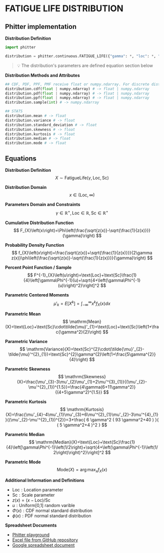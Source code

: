 # FATIGUE LIFE DISTRIBUTION

## Phitter implementation

**Distribution Definition**

```python
import phitter

distribution = phitter.continuous.FATIGUE_LIFE({"gamma": *, "loc": *, "scale": *})
```

> 💡 The distribution's parameters are defined equation section below

**Distribution Methods and Attributes**

```python
## CDF, PDF, PPF, PMF receive float or numpy.ndarray. For discrete distributions PMF instead of PDF. Parameters notation are in description of ditribution
distribution.cdf(float | numpy.ndarray) # -> float | numpy.ndarray
distribution.pdf(float | numpy.ndarray) # -> float | numpy.ndarray
distribution.ppf(float | numpy.ndarray) # -> float | numpy.ndarray
distribution.sample(int) # -> numpy.ndarray

## STATS
distribution.mean # -> float
distribution.variance # -> float
distribution.standard_deviation # -> float
distribution.skewness # -> float
distribution.kurtosis # -> float
distribution.median # -> float
distribution.mode # -> float
```

## Equations

**Distribution Definition**
$$ X\sim\mathrm{FatigueLife}\left(\gamma,\text{Loc},\text{Sc}\right) $$

**Distribution Domain**
$$ x\in\left(\text{Loc},\infty\right) $$

**Parameters Domain and Constraints**
$$ \gamma\in\mathbb{R}^{+}, \text{Loc}\in\mathbb{R}, \text{Sc}\in\mathbb{R}^{+} $$

**Cumulative Distribution Function**
$$ F_{X}\left(x\right)=\Phi\left(\frac{\sqrt{z(x)}-\sqrt{\frac{1}{z(x)}}}{\gamma}\right) $$

**Probability Density Function**
$$ f_{X}\left(x\right)=\frac{\sqrt{z(x)}+\sqrt{\frac{1}{z(x)}}}{2\gamma z(x)}\phi\left(\frac{\sqrt{z(x)}-\sqrt{\frac{1}{z(x)}}}{\gamma}\right) $$

**Percent Point Function / Sample**
$$ F^{-1}_{X}\left(u\right)=\text{Loc}+\text{Sc}\frac{1}{4}\left[\gamma\Phi^{-1}(u)+\sqrt{4+\left(\gamma\Phi^{-1}(u)\right)^2}\right]^2 $$

**Parametric Centered Moments**
$$ \mu'_{k}=E[X^k]=\int_{-\infty }^{\infty }x^{k}f_{X}\left(x\right)dx $$

**Parametric Mean**
$$ \mathrm{Mean}(X)=\text{Loc}+\text{Sc}\cdot\tilde{\mu}'_{1}=\text{Loc}+\text{Sc}\left(1+\frac{\gamma^2}{2}\right) $$

**Parametric Variance**
$$ \mathrm{Variance}(X)=\text{Sc}^{2}\cdot(\tilde{\mu}'_{2}-\tilde{\mu}'^{2}_{1})=\text{Sc}^{2}\gamma^{2}\left(1+\frac{5\gamma^{2}}{4}\right) $$

**Parametric Skewness**
$$ \mathrm{Skewness}(X)=\frac{\mu'_{3}-3\mu'_{2}\mu'_{1}+2\mu'^{3}_{1}}{(\mu'_{2}-\mu'^{2}_{1})^{1.5}}=\frac{4\gamma(6+11\gamma^2)}{(4+5\gamma^2)^{1.5}} $$

**Parametric Kurtosis**
$$ \mathrm{Kurtosis}(X)=\frac{\mu'_{4}-4\mu'_{1}\mu'_{3}+6\mu'^{2}_{1}\mu'_{2}-3\mu'^{4}_{1}}{(\mu'_{2}-\mu'^{2}_{1})^{2}}=3+\frac{ 6 \gamma^2 ( 93 \gamma^2+40 ) }{ ( 5 \gamma^2+4 )^2 } $$

**Parametric Median**
$$ \mathrm{Median}(X)=\text{Loc}+\text{Sc}\frac{1}{4}\left[\gamma\Phi^{-1}\left(1/2\right)+\sqrt{4+\left(\gamma\Phi^{-1}\left(1/2\right)\right)^2}\right]^2 $$

**Parametric Mode**
$$ \mathrm{Mode}(X)=\arg\max_{x}f_{X}\left(x\right) $$

**Additional Information and Definitions**
- $\text{Loc}:\text{Location parameter}$
- $\text{Sc}:\text{Scale parameter}$
- $z\left(x\right)=\left(x-\text{Loc}\right)/\text{Sc}$
- $u:\text{Uniform[0,1] random varible}$
- $\Phi\left(x\right):\text{CDF normal standard distribution}$
- $\phi\left(x\right):\text{PDF normal standard distribution}$

**Spreadsheet Documents**

-   [Phitter playground](https://phitter.io/distributions/continuous/fatigue_life)
-   [Excel file from GitHub repository](https://github.com/phitterio/phitter-files/blob/main/continuous/fatigue_life.xlsx)
-   [Google spreadsheet document](https://docs.google.com/spreadsheets/d/1j-U_YMX89VHe2jVq3pazpzqYeA1j1zopW22C9yJcPS0)
    